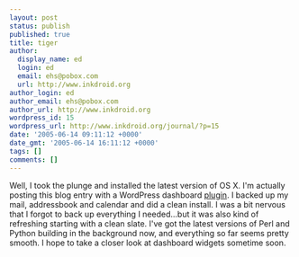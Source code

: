 ```yaml
---
layout: post
status: publish
published: true
title: tiger
author:
  display_name: ed
  login: ed
  email: ehs@pobox.com
  url: http://www.inkdroid.org
author_login: ed
author_email: ehs@pobox.com
author_url: http://www.inkdroid.org
wordpress_id: 15
wordpress_url: http://www.inkdroid.org/journal/?p=15
date: '2005-06-14 09:11:12 +0000'
date_gmt: '2005-06-14 16:11:12 +0000'
tags: []
comments: []
---
```


<p>Well, I took the plunge and installed the latest version of OS X. I'm actually posting this blog entry with a WordPress dashboard <a href="http://www.firewire.org/downloads/dashboard/blogs_forums/wordpressdash.html">plugin</a>. I backed up my mail, addressbook and calendar and did a clean install. I was a bit nervous that I forgot to back up everything I needed...but it was also kind of refreshing starting with a clean slate.  I've got the latest versions of Perl and Python building in the background now, and everything so far seems pretty smooth. I hope to take a closer look at dashboard widgets sometime soon.</p>
